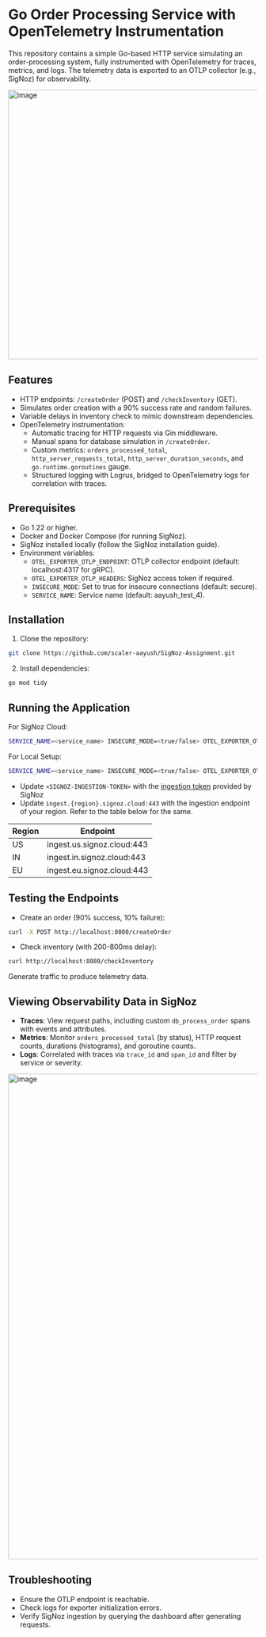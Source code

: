 # Go Order Processing Service with OpenTelemetry Instrumentation

This repository contains a simple Go-based HTTP service simulating an order-processing system, fully instrumented with OpenTelemetry for traces, metrics, and logs. The telemetry data is exported to an OTLP collector (e.g., SigNoz) for observability.

<img width="1811" height="544" alt="image" src="https://github.com/user-attachments/assets/baa67eb4-2459-4c2b-8dd1-ca9d0b29c442" />

## Features

* HTTP endpoints: `/createOrder` (POST) and `/checkInventory` (GET).
* Simulates order creation with a 90% success rate and random failures.
* Variable delays in inventory check to mimic downstream dependencies.
* OpenTelemetry instrumentation:
   * Automatic tracing for HTTP requests via Gin middleware.
   * Manual spans for database simulation in `/createOrder`.
   * Custom metrics: `orders_processed_total`, `http_server_requests_total`, `http_server_duration_seconds`, and `go.runtime.goroutines` gauge.
   * Structured logging with Logrus, bridged to OpenTelemetry logs for correlation with traces.

## Prerequisites

* Go 1.22 or higher.
* Docker and Docker Compose (for running SigNoz).
* SigNoz installed locally (follow the SigNoz installation guide).
* Environment variables:
   * `OTEL_EXPORTER_OTLP_ENDPOINT`: OTLP collector endpoint (default: localhost:4317 for gRPC).
   * `OTEL_EXPORTER_OTLP_HEADERS`: SigNoz access token if required.
   * `INSECURE_MODE`: Set to true for insecure connections (default: secure).
   * `SERVICE_NAME`: Service name (default: aayush_test_4).

## Installation

1. Clone the repository:

```bash
git clone https://github.com/scaler-aayush/SigNoz-Assignment.git
```

2. Install dependencies:

```bash
go mod tidy
```

## Running the Application

For SigNoz Cloud:

```bash
SERVICE_NAME=<service_name> INSECURE_MODE=<true/false> OTEL_EXPORTER_OTLP_HEADERS=signoz-access-token=<SIGNOZ-INGESTION-TOKEN> OTEL_EXPORTER_OTLP_ENDPOINT=ingest.{region}.signoz.cloud:443 go run main.go
```

For Local Setup:
```bash
SERVICE_NAME=<service_name> INSECURE_MODE=<true/false> OTEL_EXPORTER_OTLP_HEADERS=signoz-access-token=<SIGNOZ-INGESTION-TOKEN> OTEL_EXPORTER_OTLP_ENDPOINT=localhost:4317 go run main.go
```

- Update `<SIGNOZ-INGESTION-TOKEN>` with the [ingestion token](https://signoz.io/docs/ingestion/signoz-cloud/keys/) provided by SigNoz
- Update `ingest.{region}.signoz.cloud:443` with the ingestion endpoint of your region. Refer to the table below for the same.

| Region | Endpoint                   |
| ------ | -------------------------- |
| US     | ingest.us.signoz.cloud:443 |
| IN     | ingest.in.signoz.cloud:443 |
| EU     | ingest.eu.signoz.cloud:443 |

## Testing the Endpoints

* Create an order (90% success, 10% failure):

```bash
curl -X POST http://localhost:8080/createOrder
```

* Check inventory (with 200-800ms delay):

```bash
curl http://localhost:8080/checkInventory
```

Generate traffic to produce telemetry data.

## Viewing Observability Data in SigNoz

* **Traces**: View request paths, including custom `db_process_order` spans with events and attributes.
* **Metrics**: Monitor `orders_processed_total` (by status), HTTP request counts, durations (histograms), and goroutine counts.
* **Logs**: Correlated with traces via `trace_id` and `span_id` and filter by service or severity.
<img width="1813" height="980" alt="image" src="https://github.com/user-attachments/assets/a2b0e801-d346-4fd6-a23c-9f375c603e1e" />


## Troubleshooting

* Ensure the OTLP endpoint is reachable.
* Check logs for exporter initialization errors.
* Verify SigNoz ingestion by querying the dashboard after generating requests.
